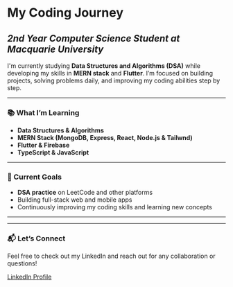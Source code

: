 # My Coding Journey

## _2nd Year Computer Science Student at Macquarie University_

I'm currently studying **Data Structures and Algorithms (DSA)** while developing my skills in **MERN stack** and **Flutter**. I’m focused on building projects, solving problems daily, and improving my coding abilities step by step.

---

### 📚 What I’m Learning

- **Data Structures & Algorithms**
- **MERN Stack (MongoDB, Express, React, Node.js & Tailwnd)**
- **Flutter & Firebase**
- **TypeScript & JavaScript**

---

### 🚀 Current Goals

- **DSA practice** on LeetCode and other platforms
- Building full-stack web and mobile apps
- Continuously improving my coding skills and learning new concepts

---

---

### 📬 Let’s Connect

Feel free to check out my LinkedIn and reach out for any collaboration or questions!

[LinkedIn Profile](https://www.linkedin.com/in/youngjaekimdeveloper/)
